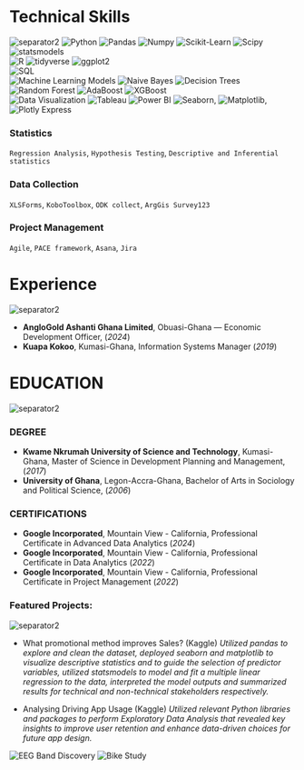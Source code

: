 # Technical Skills
![separator2](https://i.imgur.com/4gX5WFr.png)
![Python](https://img.shields.io/badge/python-3670A0?style=for-the-badge&logo=python&logoColor=ffdd54) ![Pandas](https://img.shields.io/badge/pandas-%234D4D4D.svg?style=for-the-badge&logo=pandas&logoColor=white)  ![Numpy](https://img.shields.io/badge/numpy-%234D4D4D.svg?style=for-the-badge&logo=numpy&logoColor=white)  ![Scikit-Learn](https://img.shields.io/badge/scikit_learn-%234D4D4D.svg?style=for-the-badge&logo=scikit_learn&logoColor=white)  ![Scipy](https://img.shields.io/badge/scipy-%234D4D4D.svg?style=for-the-badge&logo=scipy&logoColor=white)  ![statsmodels](https://img.shields.io/badge/statsmodel-%234D4D4D.svg?style=for-the-badge&logo=statsmodel&logoColor=white)<br>
![R](https://img.shields.io/badge/r-3670A0?style=for-the-badge&logo=r&logoColor=ffdd54) ![tidyverse](https://img.shields.io/badge/tidyverse-%234D4D4D.svg?style=for-the-badge&logo=tidyverse&logoColor=white)  ![ggplot2](https://img.shields.io/badge/ggplot2-%234D4D4D.svg?style=for-the-badge&logo=ggplot2&logoColor=white)  
![SQL](https://img.shields.io/badge/sql-3670A0?style=for-the-badge&logo=sql&logoColor=ffdd54)  
![Machine Learning Models](https://img.shields.io/badge/machine_learning-B7472A?style=for-the-badge&logo=machine_learning&logoColor=white)
![Naive Bayes](https://img.shields.io/badge/naive_bayes-3670A0?style=for-the-badge&logo=naive_bayes&logoColor=white) ![Decision Trees](https://img.shields.io/badge/decision_trees-3670A0?style=for-the-badge&logo=decision_trees&logoColor=white) ![Random Forest](https://img.shields.io/badge/random_forest-3670A0?style=for-the-badge&logo=random_forest&logoColor=white) ![AdaBoost](https://img.shields.io/badge/adaboost-3670A0?style=for-the-badge&logo=adaboost&logoColor=white) ![XGBoost](https://img.shields.io/badge/xgboost-3670A0?style=for-the-badge&logo=xgboost&logoColor=white)  
![Data Visualization](https://img.shields.io/badge/data_visualization-B7472A?style=for-the-badge&logo=data_visualization&logoColor=white)
![Tableau](https://img.shields.io/badge/tableau-3670A0?style=for-the-badge&logo=tableau&logoColor=ffdd54) ![Power BI](https://img.shields.io/badge/power_bi-3670A0?style=for-the-badge&logo=power_bi&logoColor=ffdd54)  ![Seaborn](https://img.shields.io/badge/seaborn-3670A0?style=for-the-badge&logo=seaborn&logoColor=ffdd54), ![Matplotlib](https://img.shields.io/badge/matplotlib-3670A0?style=for-the-badge&logo=matplotlib&logoColor=ffdd54), ![Plotly Express](https://img.shields.io/badge/plotly_express-3670A0?style=for-the-badge&logo=plotly_express&logoColor=ffdd54)
### Statistics 
`Regression Analysis`, `Hypothesis Testing`, `Descriptive and Inferential statistics`
### Data Collection
`XLSForms`, `KoboToolbox`, `ODK collect`, `ArgGis Survey123`
### Project Management
`Agile`, `PACE framework`, `Asana`, `Jira`

# Experience
![separator2](https://i.imgur.com/4gX5WFr.png)

- **AngloGold Ashanti Ghana Limited**, Obuasi-Ghana — Economic Development Officer, (_2024_)
- **Kuapa Kokoo**, Kumasi-Ghana, Information Systems Manager (_2019_)

# EDUCATION
![separator2](https://i.imgur.com/4gX5WFr.png)
### DEGREE
- **Kwame Nkrumah University of Science and Technology**, Kumasi-Ghana, Master of Science in Development Planning and Management, (_2017_)
- **University of Ghana**, Legon-Accra-Ghana, Bachelor of Arts in Sociology and Political Science, (_2006_)

### CERTIFICATIONS
- **Google Incorporated**, Mountain View - California, Professional Certificate in Advanced Data Analytics (_2024_)
- **Google Incorporated**, Mountain View - California, Professional Certificate in Data Analytics (_2022_)
- **Google Incorporated**, Mountain View - California, Professional Certificate in Project Management (_2022_)

### Featured Projects:
![separator2](https://i.imgur.com/4gX5WFr.png)
- What promotional method improves Sales? (Kaggle)
_Utilized pandas to explore and clean the dataset, deployed seaborn and matplotlib to visualize descriptive statistics and to guide the selection of predictor variables, utilized statsmodels to model and fit a multiple linear regression to the data, interpreted the model outputs and summarized results for technical and non-technical stakeholders respectively._
* Analysing Driving App Usage (Kaggle)
 _Utilized relevant Python libraries and packages to perform Exploratory Data Analysis that revealed key insights to improve user retention and enhance data-driven choices for future app design._

![EEG Band Discovery](/assets/img/discovery.jpeg)
![Bike Study](/assets/img/biudy.jpeg)
[](https://m)
